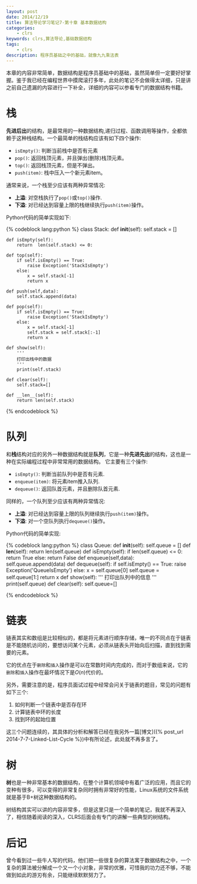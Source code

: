 ```yaml
---
layout: post
date: 2014/12/19
title: 算法导论学习笔记7-第十章 基本数据结构
categories: 
    - clrs
keywords: clrs,算法导论,基础数据结构
tags: 
    - clrs
description: 程序员基础之中的基础，就像九九乘法表
---
```


本章的内容非常简单，数据结构是程序员基础中的基础，虽然简单但一定要好好掌握。鉴于我已经在编程世界中摸爬滚打多年，此处的笔记不会做得太详细，只是讲之前自己遗漏的内容进行一下补全，详细的内容可以参看专门的数据结构书籍。


# 栈

**先进后出**的结构，是最常用的一种数据结构,递归过程、函数调用等操作，全都依赖于这种栈结构。一个最简单的栈结构应该有如下四个操作:

- `isEmpty()`: 判断当前栈中是否有元素
- `pop()`: 返回栈顶元素，并且弹出(删除)栈顶元素。
- `top()`: 返回栈顶元素，但是不弹出。
- `push(item)`: 栈中压入一个新元素item。

通常来说，一个栈至少应该有两种异常情况:

- **上溢**: 对空栈执行了`pop()`或`top()`操作.
- **下溢**: 对已经达到容量上限的栈继续执行`push(item)`操作。

Python代码的简单实现如下:

{% codeblock lang:python %}
class Stack:
    def __init__(self):
        self.stack = []

    def isEmpty(self):
        return  len(self.stack) <= 0:

    def top(self):
        if self.isEmpty() == True:
            raise Exception('StackIsEmpty')
        else:
            x = self.stack[-1]
            return x

    def push(self,data):
        self.stack.append(data)

    def pop(self):
        if self.isEmpty() == True:
            raise Exception('StackIsEmpty')
        else:
            x = self.stack[-1]
            self.stack = self.stack[:-1]
            return x

    def show(self):
        '''
        打印出栈中的数据
        '''
        print(self.stack)

    def clear(self):
        self.stack=[]

    def __len__(self):
        return len(self.stack)


{% endcodeblock %}


# 队列

和**栈**结构对应的另外一种数据结构就是**队列**，它是一种**先进先出**的结构，这也是一种在实际编程过程中非常常用的数据结构。
它主要有三个操作:

- `isEmpty()`: 判断当前队列中是否有元素.
- `enqueue(item)`: 将元素item推入队列.
- `dequeue()`: 返回队首元素，并且删除队首元素.


同样的，一个队列至少应该有两种异常情况:

- **上溢**: 对已经达到容量上限的队列继续执行`push(item)`操作。
- **下溢**: 对一个空队列执行`dequeue()`操作。

Python代码的简单实现:

{% codeblock lang:python %}
class Queue:
    def __init__(self):
        self.queue = []
    def __len__(self):
        return len(self.queue)
    def isEmpty(self):
        if len(self.queue) <= 0:
            return True
        else:
            return False 
    def enqueue(self,data):
        self.queue.append(data)
    def dequeue(self):
        if self.isEmpty() == True:
            raise Exception('QueueIsEmpty')
        else:
            x = self.queue[0]
            self.queue = self.queue[1:]
            return x
    def show(self):
        '''
        打印出队列中的信息
        '''
        print(self.queue)
    def clear(self):
        self.queue=[]


{% endcodeblock %}


# 链表 

链表其实和数组是比较相似的，都是将元素进行顺序存储，唯一的不同点在于链表是不能随机访问的，要想访问某个元素，必须从链表头开始向后扫描，直到找到需要的元素。

它的优点在于`删除`和`插入`操作是可以在常数时间内完成的，而对于数组来说，它的`删除`和`插入`操作在最坏情况下是$O(n)$代价的。

另外，需要注意的是，程序员面试过程中经常会问关于链表的题目，常见的问题有如下三个:

1. 如何判断一个链表中是否存在环
2. 计算链表中环的长度
3. 找到环的起始位置

这三个问题连续的，其具体的分析和解答已经在我另外一篇[博文]({% post_url 2014-7-7-Linked-List-Cycle %})中有所论述，此处就不再多言了。

# 树

**树**也是一种非常基本的数据结构，在整个计算机领域中有着广泛的应用，而且它的变种有很多，可以变得的非常复杂同时拥有非常好的性能，Linux系统的文件系统就是基于B+树这种数据结构的。


树结构其实可以讲的内容非常多，但是这里只是一个简单的笔记，我就不再深入了，相信随着阅读的深入，CLRS后面会有专门的讲解一些典型的树结构。

# 后记

曾今看到过一些牛人写的代码，他们把一些很复杂的算法寓于数据结构之中，一个复杂的算法被分解成一个又一个小对象，非常的优雅，可惜我的功力还不够，不能做到如此的游刃有余，只能继续默默努力了。


